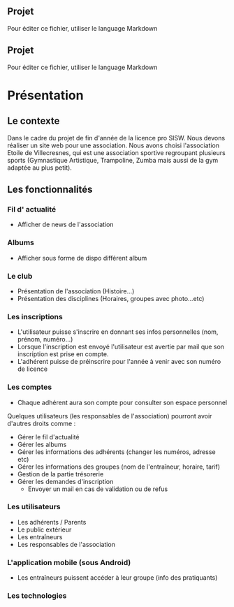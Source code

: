## Projet
Pour éditer ce fichier, utiliser le language Markdown

## Projet
Pour éditer ce fichier, utiliser le language Markdown

# Présentation
## Le contexte
Dans le cadre du projet de fin d'année de la licence pro SISW. Nous devons réaliser un site web pour une association.
Nous avons choisi l'association Etoile de Villecresnes, qui est une association sportive regroupant plusieurs sports (Gymnastique Artistique, Trampoline, Zumba mais aussi de la gym adaptée au plus petit).

## Les fonctionnalités

### Fil d' actualité
- Afficher de news de l'association

### Albums
- Afficher sous forme de dispo différent album

### Le club

- Présentation de l'association (Histoire...)
- Présentation des disciplines (Horaires, groupes avec photo...etc)


### Les inscriptions
- L'utilisateur puisse s'inscrire en donnant ses infos personnelles (nom, prénom, numéro...)
- Lorsque l'inscription est envoyé l'utilisateur est avertie par mail que son inscription est prise en compte.
- L'adhérent puisse de préinscrire pour l'année à venir avec son numéro de licence

### Les comptes
- Chaque adhérent aura son compte pour consulter son espace personnel

Quelques utilisateurs (les responsables de l'association) pourront avoir d'autres droits comme :
- Gérer le fil d'actualité
- Gérer les albums
- Gérer les informations des adhérents (changer les numéros, adresse etc)
- Gérer les informations des groupes (nom de l'entraîneur, horaire, tarif)
- Gestion de la partie trésorerie
- Gérer les demandes d'inscription
	- Envoyer un mail en cas de validation ou de refus

### Les utilisateurs

- Les adhérents / Parents
- Le public extérieur
- Les entraîneurs
- Les responsables de l'association

### L'application mobile (sous Android)

- Les entraîneurs puissent accéder à leur groupe (info des pratiquants)

### Les technologies
